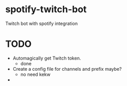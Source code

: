 # spotify-twitch-bot
Twitch bot with spotify integration

# TODO
- Automagically get Twitch token.
    - done
- Create a config file for channels and prefix maybe?
    - no need kekw
-
